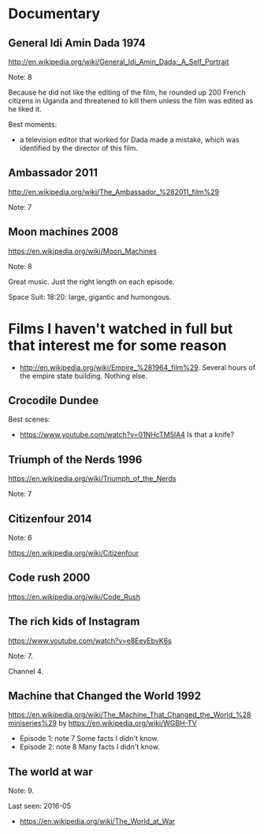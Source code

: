 # Documentary

## General Idi Amin Dada 1974

<http://en.wikipedia.org/wiki/General_Idi_Amin_Dada:_A_Self_Portrait>

Note: 8

Because he did not like the editing of the film, he rounded up 200 French citizens in Uganda and threatened to kill them unless the film was edited as he liked it.

Best moments:

- a television editor that worked for Dada made a mistake, which was identified by the director of this film.

## Ambassador 2011

<http://en.wikipedia.org/wiki/The_Ambassador_%282011_film%29>

Note: 7

## Moon machines 2008

<https://en.wikipedia.org/wiki/Moon_Machines>

Note: 8

Great music. Just the right length on each episode.

Space Suit: 18:20: large, gigantic and humongous.

# Films I haven't watched in full but that interest me for some reason

- <http://en.wikipedia.org/wiki/Empire_%281964_film%29>. Several hours of the empire state building. Nothing else.

## Crocodile Dundee

Best scenes:

- <https://www.youtube.com/watch?v=01NHcTM5IA4> Is that a knife?

## Triumph of the Nerds 1996

<https://en.wikipedia.org/wiki/Triumph_of_the_Nerds>

Note: 7

## Citizenfour 2014

Note: 6

<https://en.wikipedia.org/wiki/Citizenfour>

## Code rush 2000

<https://en.wikipedia.org/wiki/Code_Rush>

## The rich kids of Instagram

<https://www.youtube.com/watch?v=e8EeyEbvK6s>

Note: 7.

Channel 4.

## Machine that Changed the World 1992

<https://en.wikipedia.org/wiki/The_Machine_That_Changed_the_World_%28miniseries%29> by <https://en.wikipedia.org/wiki/WGBH-TV>

- Episode 1: note 7 Some facts I didn't know.
- Episode 2: note 8 Many facts I didn't know.

## The world at war

Note: 9.

Last seen: 2016-05

- <https://en.wikipedia.org/wiki/The_World_at_War>
